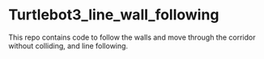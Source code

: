 # Turtlebot3_line_wall_following
This repo contains code to follow the walls and move through the corridor without colliding, and line following.

